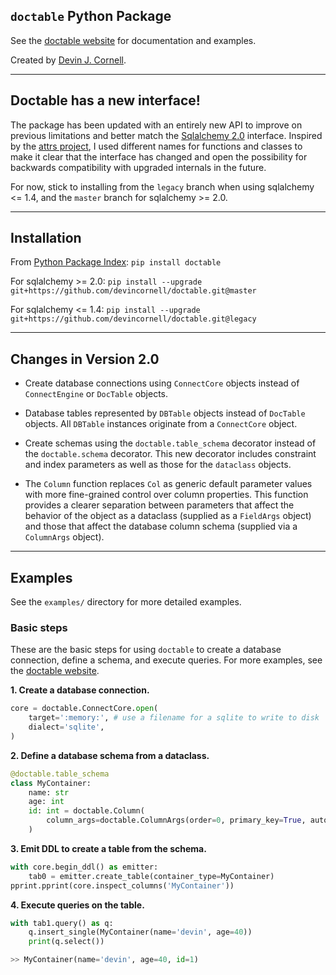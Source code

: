 ## `doctable` Python Package

See the [doctable website](https://devinjcornell.com/doctable/) for documentation and examples.

Created by [Devin J. Cornell](https://devinjcornell.com).

---

## Doctable has a new interface!

The package has been updated with an entirely new API to improve on previous limitations and better match the [Sqlalchemy 2.0](https://www.sqlalchemy.org/) interface. Inspired by the [attrs project](https://www.attrs.org/en/stable/names.html), I used different names for functions and classes to make it clear that the interface has changed and open the possibility for backwards compatibility with upgraded internals in the future. 

For now, stick to installing from the `legacy` branch when using sqlalchemy <= 1.4, and the `master` branch for sqlalchemy >= 2.0.

---

## Installation

From [Python Package Index](https://pypi.org/project/doctable/): `pip install doctable`

For sqlalchemy >= 2.0: `pip install --upgrade git+https://github.com/devincornell/doctable.git@master`

For sqlalchemy <= 1.4: `pip install --upgrade git+https://github.com/devincornell/doctable.git@legacy`

---

## Changes in Version 2.0

+ Create database connections using `ConnectCore` objects instead of `ConnectEngine` or `DocTable` objects.

+ Database tables represented by `DBTable` objects instead of `DocTable` objects. All `DBTable` instances originate from a `ConnectCore` object.

+ Create schemas using the `doctable.table_schema` decorator instead of the `doctable.schema` decorator. This new decorator includes constraint and index parameters as well as those for the `dataclass` objects.

+ The `Column` function replaces `Col` as generic default parameter values with more fine-grained control over column properties. This function provides a clearer separation between parameters that affect the behavior of the object as a dataclass (supplied as a `FieldArgs` object) and those that affect the database column schema (supplied via a `ColumnArgs` object).

---

## Examples

See the `examples/` directory for more detailed examples.

### Basic steps

These are the basic steps for using `doctable` to create a database connection, define a schema, and execute queries. For more examples, see the [doctable website](https://doctable.org).

**1. Create a database connection.**

```python
core = doctable.ConnectCore.open(
    target=':memory:', # use a filename for a sqlite to write to disk
    dialect='sqlite',
)
```

**2. Define a database schema from a dataclass.**

```python
@doctable.table_schema
class MyContainer:
    name: str
    age: int
    id: int = doctable.Column(
        column_args=doctable.ColumnArgs(order=0, primary_key=True, autoincrement=True),
    )

```

**3. Emit DDL to create a table from the schema.**

```python
with core.begin_ddl() as emitter:
    tab0 = emitter.create_table(container_type=MyContainer)
pprint.pprint(core.inspect_columns('MyContainer'))
```

**4. Execute queries on the table.**

```python
with tab1.query() as q:
    q.insert_single(MyContainer(name='devin', age=40))
    print(q.select())

>> MyContainer(name='devin', age=40, id=1)
```


